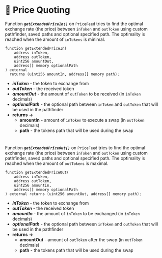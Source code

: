 # 💱 Price Quoting

Function ***`getExtendedPriceIn()`*** on `PriceFeed` tries to find the optimal exchange rate (the price) between `inToken` and `outToken` using custom pathfinder, saved paths and optional specified path. The optimality is reached when the amount of `inTokens` is minimal.

```solidity
function getExtendedPriceIn(
    address inToken,
    address outToken,
    uint256 amountOut,
    address[] memory optionalPath
) external
  returns (uint256 amountIn, address[] memory path);
```
- ***inToken*** - the token to exchange from
- ***outToken*** - the received token
- ***amountOut*** - the amount of `outToken` to be received (in `inToken` decimals)
- ***optionalPath*** - the optional path between `inToken` and `outToken` that will be used in the pathfinder
- **returns** **->**
    - **amountIn** - amount of `inToken` to execute a swap (in `outToken` decimals)
    - **path** - the tokens path that will be used during the swap

#

Function ***`getExtendedPriceOut()`*** on `PriceFeed` tries to find the optimal exchange rate (the price) between `inToken` and `outToken` using custom pathfinder, saved paths and optional specified path. The optimality is reached when the amount of `outTokens` is maximal.

```solidity
function getExtendedPriceOut(
    address inToken,
    address outToken,
    uint256 amountIn,
    address[] memory optionalPath
) external returns (uint256 amountOut, address[] memory path);
```

- ***inToken*** - the token to exchange from
- ***outToken*** - the received token
- ***amountIn*** - the amount of `inToken` to be exchanged (in `inToken` decimals)
- ***optionalPath*** - the optional path between `inToken` and `outToken` that will be used in the pathfinder
- **returns** **->**
    - **amountOut** - amount of `outToken` after the swap (in `outToken` decimals)
    - **path** - the tokens path that will be used during the swap